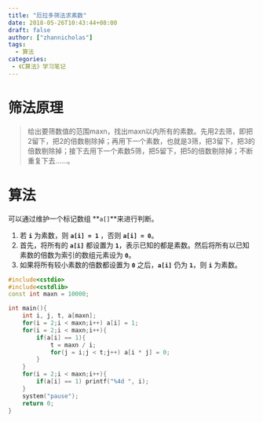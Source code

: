 ```yaml
---
title: "厄拉多筛法求素数"
date: 2018-05-26T10:43:44+08:00
draft: false
author: ["zhannicholas"]
tags:
  - 算法
categories: 
 - 《C算法》学习笔记
---
```


# 筛法原理

>给出要筛数值的范围maxn，找出maxn以内所有的素数。先用2去筛，即把2留下，把2的倍数剔除掉；再用下一个素数，也就是3筛，把3留下，把3的倍数剔除掉；接下去用下一个素数5筛，把5留下，把5的倍数剔除掉；不断重复下去......。

# 算法

可以通过维护一个标记数组 **`a[]`**来进行判断。

1. 若 **`i`** 为素数，则 **`a[i] = 1`** ，否则 **`a[i] = 0`**。
2. 首先，将所有的 **`a[i]`** 都设置为 **`1`**，表示已知的都是素数。然后将所有以已知素数的倍数为索引的数组元素设为 **`0`**。
3. 如果将所有较小素数的倍数都设置为 **`0`** 之后，**`a[i]`** 仍为 **`1`**，则 **`i`** 为素数。

```C++
#include<cstdio>
#include<cstdlib>
const int maxn = 10000;

int main(){
    int i, j, t, a[maxn];
    for(i = 2;i < maxn;i++) a[i] = 1;
    for(i = 2;i < maxn;i++){
        if(a[i] == 1){
            t = maxn / i;
            for(j = i;j < t;j++) a[i * j] = 0;
        }
    }
    for(i = 2;i < maxn;i++){
        if(a[i] == 1) printf("%4d ", i); 
    }
    system("pause");
    return 0;
}
```
